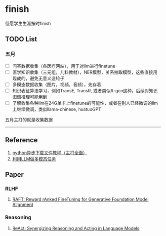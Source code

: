 # finish
但愿学生生涯按时finish


## TODO List

### 五月
- [ ] 问答数据收集（各医疗网站），用于对llm进行finetune
- [ ] 医学知识收集（三元组，儿科教材），NER模型，关系抽取模型，这些直接用现成的，避免无意义造轮子
- [ ] 多模态数据收集（图片，视频，音频），先存着
- [ ] 知识表征算法学习，例如TransE, TransR, 或者类似R-gcn这种，后续对知识图谱推理可能用到
- [ ] 了解收集各种llm在24G单卡上finetune的可能性，或者在别人已经微调的llm上继续微调，类似llama-chinese, huatuoGPT

五月主打的就是收集数据

---

## Reference

1. [python异步下载文件教程（主打全面）](https://blog.51cto.com/lilongsy/6149231)
2. [利用LLM做多模态任务](https://zhuanlan.zhihu.com/p/616351346)


## Paper
### RLHF
1. [RAFT: Reward rAnked FineTuning for Generative Foundation Model Alignment](https://arxiv.org/pdf/2304.06767.pdf)

### Reasoning
1. [ReAct: Synergizing Reasoning and Acting in Language Models](https://arxiv.org/pdf/2210.03629.pdf)
